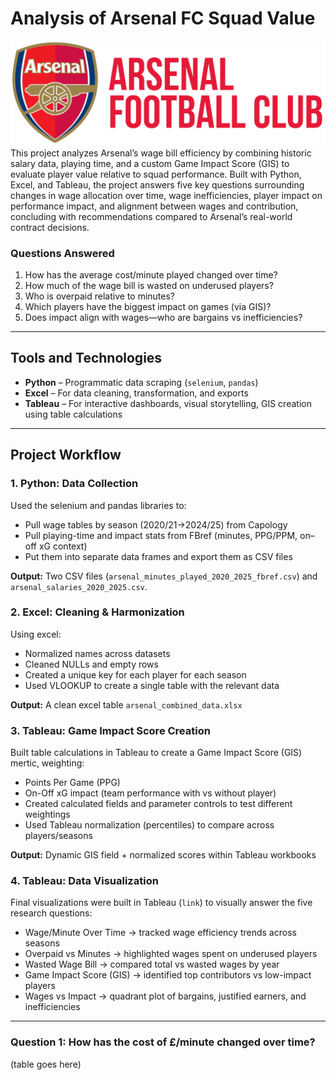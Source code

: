 # Analysis of Arsenal FC Squad Value
![Arsenal_Banner](Assets/arsenal-crest-and-club-name2.png)
This project analyzes Arsenal’s wage bill efficiency by combining historic salary data, playing time, and a custom Game Impact Score (GIS) to evaluate player value relative to squad performance. Built with Python, Excel, and Tableau, the project answers five key questions surrounding changes in wage allocation over time, wage inefficiencies, player impact on performance impact, and alignment between wages and contribution, concluding with recommendations compared to Arsenal’s real-world contract decisions.
### Questions Answered
1. How has the average cost/minute played changed over time?
2. How much of the wage bill is wasted on underused players?
3. Who is overpaid relative to minutes?
5. Which players have the biggest impact on games (via GIS)?
6. Does impact align with wages—who are bargains vs inefficiencies?

---

## Tools and Technologies
- **Python** – Programmatic data scraping (`selenium`, `pandas`)
- **Excel** – For data cleaning, transformation, and exports
- **Tableau** – For interactive dashboards, visual storytelling, GIS creation using table calculations

---

## Project Workflow

### 1. Python: Data Collection
Used the selenium and pandas libraries to:
- Pull wage tables by season (2020/21→2024/25) from Capology
- Pull playing-time and impact stats from FBref (minutes, PPG/PPM, on–off xG context)
- Put them into separate data frames and export them as CSV files

**Output:** Two CSV files (`arsenal_minutes_played_2020_2025_fbref.csv`)  and `arsenal_salaries_2020_2025.csv`.

### 2. Excel: Cleaning & Harmonization
Using excel:
- Normalized names across datasets
- Cleaned NULLs and empty rows
- Created a unique key for each player for each season
- Used VLOOKUP to create a single table with the relevant data

**Output:** A clean excel table `arsenal_combined_data.xlsx` 

### 3. Tableau: Game Impact Score Creation
Built table calculations in Tableau to create a Game Impact Score (GIS) mertic, weighting:
- Points Per Game (PPG)
- On-Off xG impact (team performance with vs without player)
- Created calculated fields and parameter controls to test different weightings
- Used Tableau normalization (percentiles) to compare across players/seasons

**Output:** Dynamic GIS field + normalized scores within Tableau workbooks


### 4. Tableau: Data Visualization
Final visualizations were built in Tableau (`link`) to visually answer the five research questions:
- Wage/Minute Over Time → tracked wage efficiency trends across seasons
- Overpaid vs Minutes → highlighted wages spent on underused players
- Wasted Wage Bill → compared total vs wasted wages by year
- Game Impact Score (GIS) → identified top contributors vs low-impact players
- Wages vs Impact → quadrant plot of bargains, justified earners, and inefficiencies

---

### Question 1: How has the cost of £/minute changed over time?
(table goes here)
